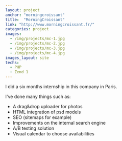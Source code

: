 ```yaml
---
layout: project
anchor: "morningcroissant"
title:  "MorningCroissant"
link: "http://www.morningcroissant.fr/"
categories: project
images:
  - /img/projects/mc-1.jpg
  - /img/projects/mc-2.jpg
  - /img/projects/mc-3.jpg
  - /img/projects/mc-4.jpg
images_layout: site
techs:
  - PHP
  - Zend 1
---
```


I did a six months internship in this company in Paris.

I've done many things such as:

 - A drag&amp;drop uploader for photos
 - HTML integration of psd models
 - SEO (sitemaps for example)
 - Improvements on the internal search engine
 - A/B testing solution
 - Visual calendar to choose availabilities
